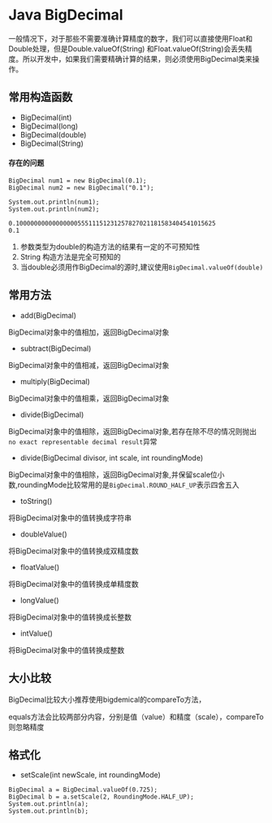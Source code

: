 # Java BigDecimal

一般情况下，对于那些不需要准确计算精度的数字，我们可以直接使用Float和Double处理，但是Double.valueOf(String) 和Float.valueOf(String)会丢失精度。所以开发中，如果我们需要精确计算的结果，则必须使用BigDecimal类来操作。

## 常用构造函数

- BigDecimal(int)
- BigDecimal(long)
- BigDecimal(double)
- BigDecimal(String)

#### 存在的问题

```
BigDecimal num1 = new BigDecimal(0.1);
BigDecimal num2 = new BigDecimal("0.1");

System.out.println(num1);
System.out.println(num2);

0.1000000000000000055511151231257827021181583404541015625
0.1
```

1. 参数类型为double的构造方法的结果有一定的不可预知性
2. String 构造方法是完全可预知的
3. 当double必须用作BigDecimal的源时,建议使用`BigDecimal.valueOf(double)`


## 常用方法

- add(BigDecimal)

BigDecimal对象中的值相加，返回BigDecimal对象

- subtract(BigDecimal)

BigDecimal对象中的值相减，返回BigDecimal对象

- multiply(BigDecimal)

BigDecimal对象中的值相乘，返回BigDecimal对象

- divide(BigDecimal)

BigDecimal对象中的值相除，返回BigDecimal对象,若存在除不尽的情况则抛出 `no exact representable decimal result`异常

- divide(BigDecimal divisor, int scale, int roundingMode)

BigDecimal对象中的值相除，返回BigDecimal对象,并保留scale位小数,roundingMode比较常用的是`BigDecimal.ROUND_HALF_UP`表示四舍五入

- toString()

将BigDecimal对象中的值转换成字符串

- doubleValue()

将BigDecimal对象中的值转换成双精度数

- floatValue()

将BigDecimal对象中的值转换成单精度数

- longValue()

将BigDecimal对象中的值转换成长整数

- intValue()

将BigDecimal对象中的值转换成整数

## 大小比较

BigDecimal比较大小推荐使用bigdemical的compareTo方法，

equals方法会比较两部分内容，分别是值（value）和精度（scale），compareTo则忽略精度


## 格式化

- setScale(int newScale, int roundingMode)

```
BigDecimal a = BigDecimal.valueOf(0.725);
BigDecimal b = a.setScale(2, RoundingMode.HALF_UP);
System.out.println(a);
System.out.println(b);
```

